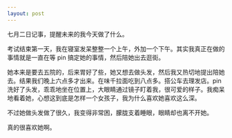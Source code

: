 ```yaml
---
layout: post
---
```


七月二日记事，提醒未来的我今天做了什么。

考试结束第一天，我在寝室发呆整整一个上午，外加一个下午。其实我真正在做的事情就是一直在等 pin 搞定她的事情，然后陪她出去逛街。

她本来是要去五院的，后来胃好了些，她又想去做头发，然后我又热切地提出陪她去。结果我们晚上六点多才出来。在味千拉面吃到八点多。搭公车去理发店。pin 洗好了头发，乖乖地坐在位置上，大眼睛通过镜子盯着我，很可爱的样子。我痴呆地看着她，心想这到底是怎样一个女孩子，我为什么喜欢她喜欢这么深。

不过她做头发做了很久，我变得非常困，朦胧支着睡眼，眼睛却也离不开她。

真的很喜欢她啊。
